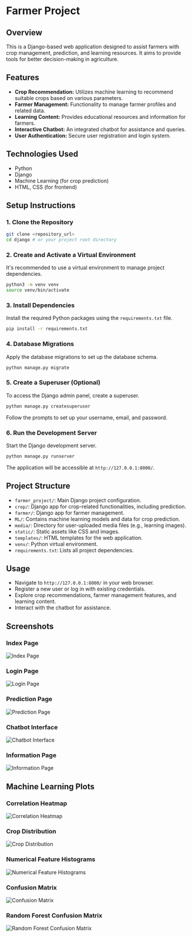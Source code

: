 # Farmer Project

## Overview
This is a Django-based web application designed to assist farmers with crop management, prediction, and learning resources. It aims to provide tools for better decision-making in agriculture.

## Features
*   **Crop Recommendation:** Utilizes machine learning to recommend suitable crops based on various parameters.
*   **Farmer Management:** Functionality to manage farmer profiles and related data.
*   **Learning Content:** Provides educational resources and information for farmers.
*   **Interactive Chatbot:** An integrated chatbot for assistance and queries.
*   **User Authentication:** Secure user registration and login system.

## Technologies Used
*   Python
*   Django
*   Machine Learning (for crop prediction)
*   HTML, CSS (for frontend)

## Setup Instructions

### 1. Clone the Repository
```bash
git clone <repository_url>
cd django # or your project root directory
```

### 2. Create and Activate a Virtual Environment
It's recommended to use a virtual environment to manage project dependencies.
```bash
python3 -m venv venv
source venv/bin/activate
```

### 3. Install Dependencies
Install the required Python packages using the `requirements.txt` file.
```bash
pip install -r requirements.txt
```

### 4. Database Migrations
Apply the database migrations to set up the database schema.
```bash
python manage.py migrate
```

### 5. Create a Superuser (Optional)
To access the Django admin panel, create a superuser.
```bash
python manage.py createsuperuser
```
Follow the prompts to set up your username, email, and password.

### 6. Run the Development Server
Start the Django development server.
```bash
python manage.py runserver
```
The application will be accessible at `http://127.0.0.1:8000/`.

## Project Structure
*   `farmer_project/`: Main Django project configuration.
*   `crop/`: Django app for crop-related functionalities, including prediction.
*   `farmer/`: Django app for farmer management.
*   `ML/`: Contains machine learning models and data for crop prediction.
*   `media/`: Directory for user-uploaded media files (e.g., learning images).
*   `static/`: Static assets like CSS and images.
*   `templates/`: HTML templates for the web application.
*   `venv/`: Python virtual environment.
*   `requirements.txt`: Lists all project dependencies.

## Usage
*   Navigate to `http://127.0.0.1:8000/` in your web browser.
*   Register a new user or log in with existing credentials.
*   Explore crop recommendations, farmer management features, and learning content.
*   Interact with the chatbot for assistance.

## Screenshots

### Index Page
![Index Page](src/index.png)

### Login Page
![Login Page](src/login.png)

### Prediction Page
![Prediction Page](src/prediction.png)

### Chatbot Interface
![Chatbot Interface](src/chatbot.png)

### Information Page
![Information Page](src/information.png)

## Machine Learning Plots

### Correlation Heatmap
![Correlation Heatmap](ML/ML_plots/correlation_heatmap.png)

### Crop Distribution
![Crop Distribution](ML/ML_plots/crop_distribution.png)

### Numerical Feature Histograms
![Numerical Feature Histograms](ML/ML_plots/numerical_feature_histograms.png)

### Confusion Matrix
![Confusion Matrix](ML/ML_plots/confusion_matrix.png)

### Random Forest Confusion Matrix
![Random Forest Confusion Matrix](ML/ML_plots/confusion_matrix_Random_Forest.png)
